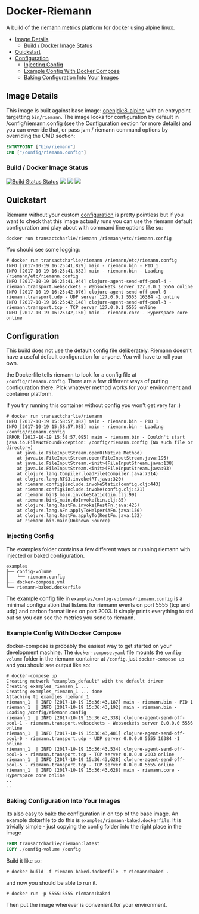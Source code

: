 # Docker-Riemann

A build of the [riemann metrics platform](http://riemann.io) for docker using alpine linux.

* [Image Details](#image-details)
  * [Build / Docker Image Status](#build--docker-image-status)
* [Quickstart](#quickstart)
* [Configuration](#configuration)
  * [Injecting Config](#injecting-config)
  * [Example Config With Docker Compose](#example-config-with-docker-compose)
  * [Baking Configuration Into Your Images](#baking-configuration-into-your-images)

## Image Details
This image is built against base image: [openjdk:8-alpine](https://hub.docker.com/_/openjdk/) with an entrypoint targetting `bin/riemann`. The image looks for configuration by default in /config/riemann.config (see the [Configuration](#configuration) section for more details) and you can override that, or pass jvm / riemann command options by overriding the CMD section:

```Dockerfile
ENTRYPOINT ["bin/riemann"]
CMD ["/config/riemann.config"]
```

### Build / Docker Image Status

[![Build Status Status](https://travis-ci.org/TransactCharlie/docker-riemann.svg?branch=master)](https://travis-ci.org/TransactCharlie/docker-riemann)
[![](https://images.microbadger.com/badges/image/transactcharlie/riemann.svg)](https://microbadger.com/images/transactcharlie/riemann "Get your own image badge on microbadger.com")
[![](https://images.microbadger.com/badges/version/transactcharlie/riemann.svg)](https://microbadger.com/images/transactcharlie/riemann "Get your own version badge on microbadger.com")
[![](https://images.microbadger.com/badges/commit/transactcharlie/riemann.svg)](https://microbadger.com/images/transactcharlie/riemann "Get your own commit badge on microbadger.com")

## Quickstart

Riemann without your custom [configuration](#configuration) is pretty pointless but if you want to check that this image actually runs you can use the riemann default configuration and play about with command line options like so:

```
docker run transactcharlie/riemann /riemann/etc/riemann.config
```

You should see some logging:
```
# docker run transactcharlie/riemann /riemann/etc/riemann.config
INFO [2017-10-19 16:25:41,829] main - riemann.bin - PID 1
INFO [2017-10-19 16:25:41,832] main - riemann.bin - Loading /riemann/etc/riemann.config
INFO [2017-10-19 16:25:41,944] clojure-agent-send-off-pool-4 - riemann.transport.websockets - Websockets server 127.0.0.1 5556 online
INFO [2017-10-19 16:25:42,076] clojure-agent-send-off-pool-0 - riemann.transport.udp - UDP server 127.0.0.1 5555 16384 -1 online
INFO [2017-10-19 16:25:42,148] clojure-agent-send-off-pool-3 - riemann.transport.tcp - TCP server 127.0.0.1 5555 online
INFO [2017-10-19 16:25:42,150] main - riemann.core - Hyperspace core online
```

## Configuration
This build does not use the default config file deliberately. Riemann doesn't have a useful default configuration for anyone. You will have to roll your own.

the Dockerfile tells riemann to look for a config file at `/config/riemann.config`. There are a few different ways of putting configuration there. Pick whatever method works for your environment and container platform.

If you try running this container without config you won't get very far :)

```
# docker run transactcharlie/riemann
INFO [2017-10-19 15:58:57,082] main - riemann.bin - PID 1
INFO [2017-10-19 15:58:57,085] main - riemann.bin - Loading /config/riemann.config
ERROR [2017-10-19 15:58:57,095] main - riemann.bin - Couldn't start
java.io.FileNotFoundException: /config/riemann.config (No such file or directory)
	at java.io.FileInputStream.open0(Native Method)
	at java.io.FileInputStream.open(FileInputStream.java:195)
	at java.io.FileInputStream.<init>(FileInputStream.java:138)
	at java.io.FileInputStream.<init>(FileInputStream.java:93)
	at clojure.lang.Compiler.loadFile(Compiler.java:7314)
	at clojure.lang.RT$3.invoke(RT.java:320)
	at riemann.config$include.invokeStatic(config.clj:443)
	at riemann.config$include.invoke(config.clj:421)
	at riemann.bin$_main.invokeStatic(bin.clj:99)
	at riemann.bin$_main.doInvoke(bin.clj:85)
	at clojure.lang.RestFn.invoke(RestFn.java:425)
	at clojure.lang.AFn.applyToHelper(AFn.java:156)
	at clojure.lang.RestFn.applyTo(RestFn.java:132)
	at riemann.bin.main(Unknown Source)
```

### Injecting Config

The examples folder contains a few different ways or running riemann with injected or baked configuration.

```
examples
├── config-volume
│   └── riemann.config
├── docker-compose.yml
└── riemann-baked.dockerfile
```

The example config file in `examples/config-volumes/riemann.config` is a minimal configuration that listens for riemann events on port 5555 (tcp and udp) and carbon format lines on port 2003. It simply prints everything to std out so you can see the metrics you send to riemann.

### Example Config With Docker Compose

docker-compose is probably the easiest way to get started on your development machine. The `docker-compose.yaml` file mounts the `config-volume` folder in the riemann container at `/config`. just `docker-compose up` and you should see output like so:

```
# docker-compose up
Creating network "examples_default" with the default driver
Creating examples_riemann_1 ...
Creating examples_riemann_1 ... done
Attaching to examples_riemann_1
riemann_1  | INFO [2017-10-19 15:36:43,187] main - riemann.bin - PID 1
riemann_1  | INFO [2017-10-19 15:36:43,192] main - riemann.bin - Loading /config/riemann.config
riemann_1  | INFO [2017-10-19 15:36:43,338] clojure-agent-send-off-pool-1 - riemann.transport.websockets - Websockets server 0.0.0.0 5556 online
riemann_1  | INFO [2017-10-19 15:36:43,481] clojure-agent-send-off-pool-0 - riemann.transport.udp - UDP server 0.0.0.0 5555 16384 -1 online
riemann_1  | INFO [2017-10-19 15:36:43,534] clojure-agent-send-off-pool-6 - riemann.transport.tcp - TCP server 0.0.0.0 2003 online
riemann_1  | INFO [2017-10-19 15:36:43,628] clojure-agent-send-off-pool-5 - riemann.transport.tcp - TCP server 0.0.0.0 5555 online
riemann_1  | INFO [2017-10-19 15:36:43,628] main - riemann.core - Hyperspace core online
..
..
```

### Baking Configuration Into Your Images
Its also easy to bake the configuration in on top of the base image. An example dokerfile to do this is `examples/riemann-baked.dockerfile`. It is trivially simple - just copying the config folder into the right place in the image

```dockerfile
FROM transactcharlie/riemann:latest
COPY ./config-volume /config
```

Build it like so:
```
# docker build -f riemann-baked.dockerfile -t riemann:baked .
```

and now you should be able to run it.
```
# docker run -p 5555:5555 riemann:baked
```
Then put the image wherever is convenient for your environment.
